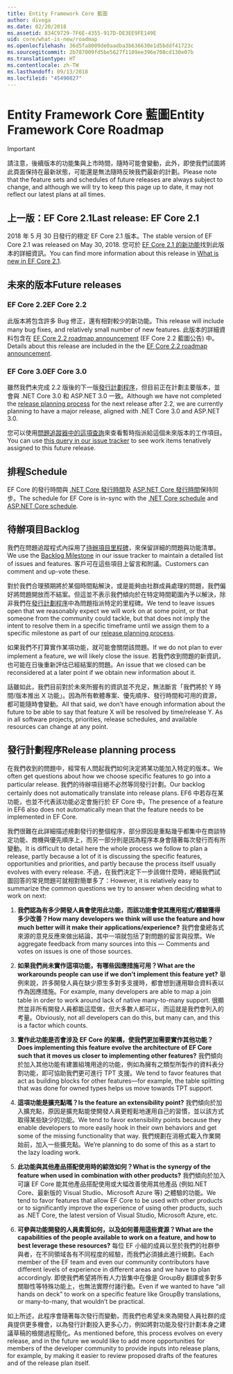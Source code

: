 ```yaml
---
title: Entity Framework Core 藍圖
author: divega
ms.date: 02/20/2018
ms.assetid: 834C9729-7F6E-4355-917D-DE3EE9FE149E
uid: core/what-is-new/roadmap
ms.openlocfilehash: 36d5fa8009de0aadba3b636630e1d5bddf41723c
ms.sourcegitcommit: 2b787009fd5be5627f1189ee396e708cd130e07b
ms.translationtype: HT
ms.contentlocale: zh-TW
ms.lasthandoff: 09/13/2018
ms.locfileid: "45490827"
---
```

# <a name="entity-framework-core-roadmap"></a><span data-ttu-id="80126-102">Entity Framework Core 藍圖</span><span class="sxs-lookup"><span data-stu-id="80126-102">Entity Framework Core Roadmap</span></span>

> [!IMPORTANT]
> <span data-ttu-id="80126-103">請注意，後續版本的功能集與上市時間，隨時可能會變動，此外，即使我們試圖將此頁面保持在最新狀態，可能還是無法隨時反映我們最新的計劃。</span><span class="sxs-lookup"><span data-stu-id="80126-103">Please note that the feature sets and schedules of future releases are always subject to change, and although we will try to keep this page up to date, it may not reflect our latest plans at all times.</span></span>

## <a name="last-release-ef-core-21"></a><span data-ttu-id="80126-104">上一版：EF Core 2.1</span><span class="sxs-lookup"><span data-stu-id="80126-104">Last release: EF Core 2.1</span></span>

<span data-ttu-id="80126-105">2018 年 5 月 30 日發行的穩定 EF Core 2.1 版本。</span><span class="sxs-lookup"><span data-stu-id="80126-105">The stable version of EF Core 2.1 was released on May 30, 2018.</span></span> <span data-ttu-id="80126-106">您可於 [EF Core 2.1 的新功能](xref:core/what-is-new/ef-core-2.1)找到此版本的詳細資訊。</span><span class="sxs-lookup"><span data-stu-id="80126-106">You can find more information about this release in [What is new in EF Core 2.1](xref:core/what-is-new/ef-core-2.1).</span></span>

## <a name="future-releases"></a><span data-ttu-id="80126-107">未來的版本</span><span class="sxs-lookup"><span data-stu-id="80126-107">Future releases</span></span>

### <a name="ef-core-22"></a><span data-ttu-id="80126-108">EF Core 2.2</span><span class="sxs-lookup"><span data-stu-id="80126-108">EF Core 2.2</span></span>

<span data-ttu-id="80126-109">此版本將包含許多 Bug 修正，還有相對較少的新功能。</span><span class="sxs-lookup"><span data-stu-id="80126-109">This release will include many bug fixes, and relatively small number of new features.</span></span> <span data-ttu-id="80126-110">此版本的詳細資料包含在 [EF Core 2.2 roadmap announcement](https://github.com/aspnet/Announcements/issues/308) (EF Core 2.2 藍圖公告) 中。</span><span class="sxs-lookup"><span data-stu-id="80126-110">Details about this release are included in the the [EF Core 2.2 roadmap announcement](https://github.com/aspnet/Announcements/issues/308).</span></span> 

### <a name="ef-core-30"></a><span data-ttu-id="80126-111">EF Core 3.0</span><span class="sxs-lookup"><span data-stu-id="80126-111">EF Core 3.0</span></span>

<span data-ttu-id="80126-112">雖然我們未完成 2.2 版後的下一版[發行計劃程序](#release-planning-process)，但目前正在計劃主要版本，並會與 .NET Core 3.0 和 ASP.NET 3.0 一致。</span><span class="sxs-lookup"><span data-stu-id="80126-112">Although we have not completed the [release planning process](#release-planning-process) for the next release after 2.2, we are currently planning to have a major release, aligned with .NET Core 3.0 and ASP.NET 3.0.</span></span> 

<span data-ttu-id="80126-113">您可以使用[問題追蹤器中的這項查詢](https://github.com/aspnet/EntityFrameworkCore/issues?q=is%3Aopen+is%3Aissue+milestone%3A3.0.0+sort%3Areactions-%2B1-desc)來查看暫時指派給這個未來版本的工作項目。</span><span class="sxs-lookup"><span data-stu-id="80126-113">You can use [this query in our issue tracker](https://github.com/aspnet/EntityFrameworkCore/issues?q=is%3Aopen+is%3Aissue+milestone%3A3.0.0+sort%3Areactions-%2B1-desc) to see work items tenatively assigned to this future release.</span></span>

## <a name="schedule"></a><span data-ttu-id="80126-114">排程</span><span class="sxs-lookup"><span data-stu-id="80126-114">Schedule</span></span>

<span data-ttu-id="80126-115">EF Core 的發行時間與 [.NET Core 發行時間](https://github.com/dotnet/core/blob/master/roadmap.md)及 [ASP.NET Core 發行時間](https://github.com/aspnet/Home/wiki/Roadmap)保持同步。</span><span class="sxs-lookup"><span data-stu-id="80126-115">The schedule for EF Core is in-sync with the [.NET Core schedule](https://github.com/dotnet/core/blob/master/roadmap.md) and [ASP.NET Core schedule](https://github.com/aspnet/Home/wiki/Roadmap).</span></span>

## <a name="backlog"></a><span data-ttu-id="80126-116">待辦項目</span><span class="sxs-lookup"><span data-stu-id="80126-116">Backlog</span></span>

<span data-ttu-id="80126-117">我們在問題追蹤程式內採用了[待辦項目里程碑](https://github.com/aspnet/EntityFrameworkCore/issues?q=is%3Aopen+is%3Aissue+milestone%3ABacklog+sort%3Areactions-%2B1-desc)，來保留詳細的問題與功能清單。</span><span class="sxs-lookup"><span data-stu-id="80126-117">We use the [Backlog Milestone](https://github.com/aspnet/EntityFrameworkCore/issues?q=is%3Aopen+is%3Aissue+milestone%3ABacklog+sort%3Areactions-%2B1-desc) in our issue tracker to maintain a detailed list of issues and features.</span></span> <span data-ttu-id="80126-118">客戶可在這些項目上留言和附議。</span><span class="sxs-lookup"><span data-stu-id="80126-118">Customers can comment and up-vote these.</span></span>

<span data-ttu-id="80126-119">對於我們合理預期將於某個時間點解決，或是能夠由社群成員處理的問題，我們偏好將問題開放而不結案。但這並不表示我們傾向於在特定時間範圍內予以解決，除非我們在[發行計劃程序](#release-planning-process)中為問題指派特定的里程碑。</span><span class="sxs-lookup"><span data-stu-id="80126-119">We tend to leave issues open that we reasonably expect we will work on at some point, or that someone from the community could tackle, but that does not imply the intent to resolve them in a specific timeframe until we assign them to a specific milestone as part of our [release planning process](#release-planning-process).</span></span>

<span data-ttu-id="80126-120">如果我們不打算實作某項功能，就可能會關閉該問題。</span><span class="sxs-lookup"><span data-stu-id="80126-120">If we do not plan to ever implement a feature, we will likely close the issue.</span></span> <span data-ttu-id="80126-121">若我們收到問題的新資訊，也可能在日後重新評估已經結案的問題。</span><span class="sxs-lookup"><span data-stu-id="80126-121">An issue that we closed can be reconsidered at a later point if we obtain new information about it.</span></span>

<span data-ttu-id="80126-122">話雖如此，我們目前對於未來所握有的資訊並不充足，無法斷言「我們將於 Y 時間/版本推出 X 功能」。因為所有軟體專案、優先順序、發行時間和可用的資源，都可能隨時會變動。</span><span class="sxs-lookup"><span data-stu-id="80126-122">All that said, we don’t have enough information about the future to be able to say that feature X will be resolved by time/release Y. As in all software projects, priorities, release schedules, and available resources can change at any point.</span></span>

## <a name="release-planning-process"></a><span data-ttu-id="80126-123">發行計劃程序</span><span class="sxs-lookup"><span data-stu-id="80126-123">Release planning process</span></span>

<span data-ttu-id="80126-124">在我們收到的問題中，經常有人問起我們如何決定將某功能加入特定的版本。</span><span class="sxs-lookup"><span data-stu-id="80126-124">We often get questions about how we choose specific features to go into a particular release.</span></span> <span data-ttu-id="80126-125">我們的待辦項目絕不必然等同發行計劃。</span><span class="sxs-lookup"><span data-stu-id="80126-125">Our backlog certainly does not automatically translate into release plans.</span></span> <span data-ttu-id="80126-126">EF6 中若存在某功能，也並不代表該功能必定會施行於 EF Core 中。</span><span class="sxs-lookup"><span data-stu-id="80126-126">The presence of a feature in EF6 also does not automatically mean that the feature needs to be implemented in EF Core.</span></span>

<span data-ttu-id="80126-127">我們很難在此詳細描述規劃發行的整個程序，部分原因是重點幾乎都集中在商談特定功能、商機與優先順序上，而另一部分則是因為程序本身會隨著每次發行而有所變動。</span><span class="sxs-lookup"><span data-stu-id="80126-127">It is difficult to detail here the whole process we follow to plan a release, partly because a lot of it is discussing the specific features, opportunities and priorities, and partly because the process itself usually evolves with every release.</span></span> <span data-ttu-id="80126-128">不過，在我們決定下一步該做什麼時，總結我們試圖回答的常見問題可就相對簡單多了：</span><span class="sxs-lookup"><span data-stu-id="80126-128">However, it is relatively easy to summarize the common questions we try to answer when deciding what to work on next:</span></span>

1. <span data-ttu-id="80126-129">**我們認為有多少開發人員會使用此功能，而該功能會使其應用程式/體驗獲得多少改善？**</span><span class="sxs-lookup"><span data-stu-id="80126-129">**How many developers we think will use the feature and how much better will it make their applications/experience?**</span></span> <span data-ttu-id="80126-130">我們會彙總各式來源的意見反應來做出結論，其中一項就包括了對問題的留言與投票。</span><span class="sxs-lookup"><span data-stu-id="80126-130">We aggregate feedback from many sources into this — Comments and votes on issues is one of those sources.</span></span>

2. <span data-ttu-id="80126-131">**如果我們尚未實作這項功能，有哪些因應措施可用？**</span><span class="sxs-lookup"><span data-stu-id="80126-131">**What are the workarounds people can use if we don’t implement this feature yet?**</span></span> <span data-ttu-id="80126-132">舉例來說，許多開發人員在缺少原生多對多支援時，都會想到運用聯合資料表以作為因應措施。</span><span class="sxs-lookup"><span data-stu-id="80126-132">For example, many developers are able to map a join table in order to work around lack of native many-to-many support.</span></span> <span data-ttu-id="80126-133">很顯然並非所有開發人員都能這麼做，但大多數人都可以，而這就是我們會列入的考量。</span><span class="sxs-lookup"><span data-stu-id="80126-133">Obviously, not all developers can do this, but many can, and this is a factor which counts.</span></span>

3. <span data-ttu-id="80126-134">**實作此功能是否會涉及 EF Core 的架構，使我們更加需要實作其他功能？**</span><span class="sxs-lookup"><span data-stu-id="80126-134">**Does implementing this feature evolve the architecture of EF Core such that it moves us closer to implementing other features?**</span></span> <span data-ttu-id="80126-135">我們傾向於加入其他功能有建置組塊用途的功能，例如為擁有之類型所製作的資料表分割功能，即可協助我們更可進行 TPT 支援。</span><span class="sxs-lookup"><span data-stu-id="80126-135">We tend to favor features that act as building blocks for other features—for example, the table splitting that was done for owned types helps us move towards TPT support.</span></span>

4. <span data-ttu-id="80126-136">**這項功能是擴充點嗎？**</span><span class="sxs-lookup"><span data-stu-id="80126-136">**Is the feature an extensibility point?**</span></span> <span data-ttu-id="80126-137">我們傾向於加入擴充點，原因是擴充點能使開發人員更輕鬆地運用自己的習慣，並以該方式取得某些缺少的功能。</span><span class="sxs-lookup"><span data-stu-id="80126-137">We tend to favor extensibility points because they enable developers to more easily hook in their own behaviors and get some of the missing functionality that way.</span></span> <span data-ttu-id="80126-138">我們規劃在消極式載入作業開始前，加入一些擴充點。</span><span class="sxs-lookup"><span data-stu-id="80126-138">We’re planning to do some of this as a start to the lazy loading work.</span></span>

5. <span data-ttu-id="80126-139">**此功能與其他產品搭配使用時的綜效如何？**</span><span class="sxs-lookup"><span data-stu-id="80126-139">**What is the synergy of the feature when used in combination with other products?**</span></span> <span data-ttu-id="80126-140">我們傾向於加入可讓 EF Core 能其他產品搭配使用或大幅改善使用其他產品 (例如.NET Core、最新版的 Visual Studio、Microsoft Azure 等) 之體驗的功能。</span><span class="sxs-lookup"><span data-stu-id="80126-140">We tend to favor features that allow EF Core to be used with other products or to significantly improve the experience of using other products, such as .NET Core, the latest version of Visual Studio, Microsoft Azure, etc.</span></span>

6. <span data-ttu-id="80126-141">**可參與功能開發的人員素質如何，以及如何善用這些資源？**</span><span class="sxs-lookup"><span data-stu-id="80126-141">**What are the capabilities of the people available to work on a feature, and how to best leverage these resources?**</span></span> <span data-ttu-id="80126-142">每位 EF 小組的成員以至於我們的社群參與者，在不同領域各有不同程度的經驗，而我們必須據此進行規劃。</span><span class="sxs-lookup"><span data-stu-id="80126-142">Each member of the EF team and even our community contributors have different levels of experience in different areas and we have to plan accordingly.</span></span> <span data-ttu-id="80126-143">即使我們希望將所有人力皆集中在像是 GroupBy 翻譯或多對多關聯性等特殊功能上，也無法實際付諸行動。</span><span class="sxs-lookup"><span data-stu-id="80126-143">Even if we wanted to have “all hands on deck” to work on a specific feature like GroupBy translations, or many-to-many, that wouldn’t be practical.</span></span>

<span data-ttu-id="80126-144">如上所述，此程序會隨著每次發行而變動，而我們也希望未來為開發人員社群的成員提供更多機會，以為發行計劃投入更多心力，例如將對功能及發行計劃本身之建議草稿的檢閱過程簡化。</span><span class="sxs-lookup"><span data-stu-id="80126-144">As mentioned before, this process evolves on every release, and in the future we would like to add more opportunities for members of the developer community to provide inputs into release plans, for example, by making it easier to review proposed drafts of the features and of the release plan itself.</span></span>
